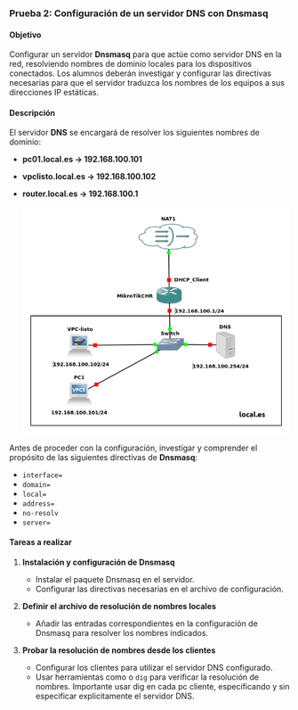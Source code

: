 ### **Prueba 2: Configuración de un servidor DNS con Dnsmasq**  

#### **Objetivo**  
Configurar un servidor **Dnsmasq** para que actúe como servidor DNS en la red, resolviendo nombres de dominio locales para los dispositivos conectados. Los alumnos deberán investigar y configurar las directivas necesarias para que el servidor traduzca los nombres de los equipos a sus direcciones IP estáticas.  

#### **Descripción**  
El servidor **DNS** se encargará de resolver los siguientes nombres de dominio:  
- **pc01.local.es → 192.168.100.101**  
- **vpclisto.local.es → 192.168.100.102**  
- **router.local.es → 192.168.100.1** 

    ![imgDNS](e2_DNS.png)

Antes de proceder con la configuración, investigar y comprender el propósito de las siguientes directivas de **Dnsmasq**:  
- `interface=`  
- `domain=`   
- `local=`  
- `address=`   
- `no-resolv` 
- `server=` 

#### **Tareas a realizar**  
1. **Instalación y configuración de Dnsmasq**  
   - Instalar el paquete Dnsmasq en el servidor.  
   - Configurar las directivas necesarias en el archivo de configuración.  

2. **Definir el archivo de resolución de nombres locales**  
   - Añadir las entradas correspondientes en la configuración de Dnsmasq para resolver los nombres indicados.  

3. **Probar la resolución de nombres desde los clientes**  
   - Configurar los clientes para utilizar el servidor DNS configurado.  
   - Usar herramientas como o `dig` para verificar la resolución de nombres. Importante usar dig en cada pc cliente, especificando y sin especificar explicitamente el servidor DNS.

 
